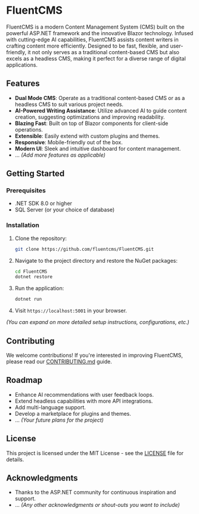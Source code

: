 # FluentCMS

FluentCMS is a modern Content Management System (CMS) built on the powerful ASP.NET framework and the innovative Blazor technology. Infused with cutting-edge AI capabilities, FluentCMS assists content writers in crafting content more efficiently. Designed to be fast, flexible, and user-friendly, it not only serves as a traditional content-based CMS but also excels as a headless CMS, making it perfect for a diverse range of digital applications.


## Features

- **Dual Mode CMS**: Operate as a traditional content-based CMS or as a headless CMS to suit various project needs.
- **AI-Powered Writing Assistance**: Utilize advanced AI to guide content creation, suggesting optimizations and improving readability.
- **Blazing Fast**: Built on top of Blazor components for client-side operations.
- **Extensible**: Easily extend with custom plugins and themes.
- **Responsive**: Mobile-friendly out of the box.
- **Modern UI**: Sleek and intuitive dashboard for content management.
- ... *(Add more features as applicable)*

## Getting Started

### Prerequisites

- .NET SDK 8.0 or higher
- SQL Server (or your choice of database)

### Installation

1. Clone the repository:
    ```bash
    git clone https://github.com/fluentcms/FluentCMS.git
    ```

2. Navigate to the project directory and restore the NuGet packages:
    ```bash
    cd FluentCMS
    dotnet restore
    ```

3. Run the application:
    ```bash
    dotnet run
    ```

4. Visit `https://localhost:5001` in your browser.

*(You can expand on more detailed setup instructions, configurations, etc.)*

## Contributing

We welcome contributions! If you're interested in improving FluentCMS, please read our [CONTRIBUTING.md](./CONTRIBUTING.md) guide.

## Roadmap

- Enhance AI recommendations with user feedback loops.
- Extend headless capabilities with more API integrations.
- Add multi-language support.
- Develop a marketplace for plugins and themes.
- ... *(Your future plans for the project)*

## License

This project is licensed under the MIT License - see the [LICENSE](./LICENSE) file for details.

## Acknowledgments

- Thanks to the ASP.NET community for continuous inspiration and support.
- ... *(Any other acknowledgments or shout-outs you want to include)*
